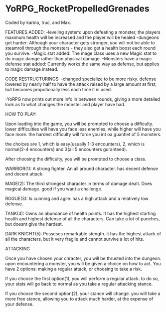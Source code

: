 # YoRPG_RocketPropelledGrenades

Coded by karina, truc, and Max.

FEATURES ADDED:
-leveling system: 
	upon defeating a monster, the players maximum health will be increased and the player will be healed
-dungeons get harder: 
	Although your character gets stronger, you will not be able to steamroll through the monsters - they also get a health boost each round you survive.
-Magic stat added: 
	The mage class uses a new Magic stat to do magic damge rather than physical damage.
-Monsters have a magic defense stat added: 
	Currently works the same way as defense, but applies to magic damage instead. 

CODE RESTRUCTURINGS: 
-changed specialize to be more risky. defense lowered by nearly half to have the attack raised by a large amount at first, but becomes propotionally less each time it is used.

-YoRPG now prints out more info in between rounds, giving a more detailed look as to what changes the monster and player have had.

HOW TO PLAY:

Upon loading into the game, you will be prompted to choose a difficulty. lower difficulties will have you face less enemies, while higher will have you face more. the hardest difficulty will force you int oa guantlet of 5 monsters.

the choices are 1, which is easy(usually 1-3 encounters), 2, which is normal(2-4 encounters) and 3(all 5 encounters guranteed).

After choosing the difficulty, you will be prompted to choose a class. 

WARRIOR(1):
A strong fighter. An all around character. has decent defense and decent attack.

MAGE(2):
The third strongest character in terms of damage dealt. Does magical damage. good if you want a challenge.

ROGUE(3): 
Is cunning and agile. has a high attack and a relatively low defense.

TANK(4):
Owns an abundance of health points. It has the highest starting health and highest defense of all the characters. Can take a lot of punches, but doesnt give the hardest. 

DARK KNIGHT(5):
Posseses remarkable stength. it has the highest attack of all the characters, but it very fragile and cannot survive a lot of hits.

ATTACKING

Once you have chosen your chracter, you will be thrusted into the dungeon. upon encountering a monster, you will be given a choice on how to act. You have 2 options: making a regular attack, or choosing to take a risk.

If you choose the first option(1), you will perform a regular attack. to do so, your stats will go back to normal as you take a regular attacking stance.

If you choose the second option(2), your stance will change. you will take a more free stance, allowing you to attack much harder, at the expense of your defense.





